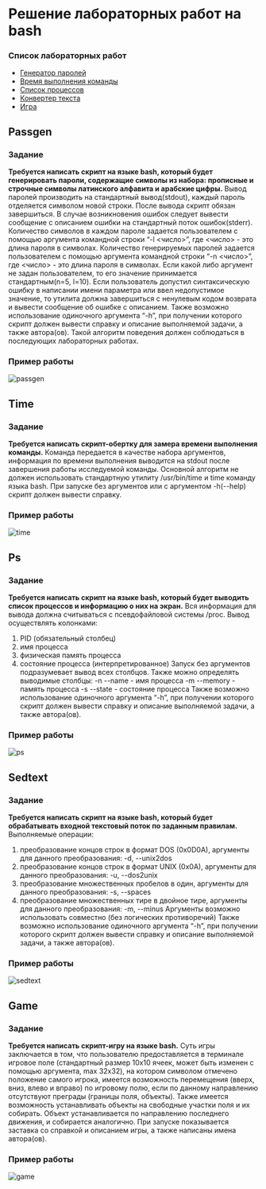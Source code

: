 # Решение лабораторных работ на bash

### Список лабораторных работ
* [Генератор паролей](#passgen)
* [Время выполнения команды](#time)
* [Список процессов](#ps)
* [Конвертер текста](#sedtext)
* [Игра](#game)

## Passgen

### Задание

**Требуется написать скрипт на языке bash, который будет генерировать пароли, содержащие символы из набора: прописные и строчные символы латинского алфавита и арабские цифры.**
Вывод паролей производить на стандартный вывод(stdout), каждый пароль отделяется символом новой строки. После вывода скрипт обязан завершиться. В случае возникновения ошибок следует вывести сообщение с описанием ошибки на стандартный поток ошибок(stderr).
Количество символов в каждом пароле задается пользователем с помощью аргумента командной строки “-l <число>”, где <число> - это длина пароля в символах.
Количество генерируемых паролей задается пользователем с помощью аргумента командной строки “-n <число>”, где <число> - это длина пароля в символах.
Если какой либо аргумент не задан пользователем, то его значение принимается стандартным(n=5, l=10).
Если пользователь допустил синтаксическую ошибку в написании имени параметра или ввел недопустимое значение, то утилита должна завершиться с ненулевым кодом возврата и вывести сообщение об ошибке с описанием.
Также возможно использование одиночного аргумента “-h”, при получении которого скрипт должен вывести справку и описание выполняемой задачи, а также автора(ов).
Такой алгоритм поведения должен соблюдаться в последующих лабораторных работах.

### Пример работы

![passgen](https://raw.githubusercontent.com/yeltsov/bash-course-labs/master/img/passgen.gif  "passgen")

## Time

### Задание

**Требуется написать скрипт-обертку для замера времени выполнения команды.**
Команда передается в качестве набора аргументов, информация по времени выполнения выводится на stdout после завершения работы исследуемой команды.
Основной алгоритм не должен использовать стандартную утилиту /usr/bin/time и time команду языка bash.
При запуске без аргументов или с аргументом -h(--help) скрипт должен вывести справку.

### Пример работы

![time](https://raw.githubusercontent.com/yeltsov/bash-course-labs/master/img/time.gif  "time")

## Ps

### Задание

**Требуется написать скрипт на языке bash, который будет выводить список процессов и информацию о них на экран.**
Вся информация для вывода должна считываться с псевдофайловой системы /proc.
Вывод осуществлять колонками:
1) PID (обязательный столбец)
2) имя процесса
3) физическая память процесса
4) состояние процесса (интерпретированное)
Запуск без аргументов подразумевает вывод всех столбцов.
Также можно определять выводимые столбцы:
-n --name - имя процесса
-m --memory - память процесса
-s --state - состояние процесса
Также возможно использование одиночного аргумента “-h”, при получении которого скрипт должен вывести справку и описание выполняемой задачи, а также автора(ов).

### Пример работы

![ps](https://raw.githubusercontent.com/yeltsov/bash-course-labs/master/img/ps.gif "ps")

## Sedtext

### Задание

**Требуется написать скрипт на языке bash, который будет обрабатывать входной текстовый поток по заданным правилам.**
Выполняемые операции:
1) преобразование концов строк в формат DOS (0x0D0A), аргументы для данного преобразования: -d, --unix2dos
2) преобразование концов строк в формат UNIX (0x0A), аргументы для данного преобразования: -u, --dos2unix
3) преобразование множественных пробелов в один, аргументы для данного преобразования: -s, --spaces
4) преобразование множественных тире в двойное тире, аргументы для данного преобразования: -m, --minus
Аргументы возможно использовать совместно (без логических противоречий)
Также возможно использование одиночного аргумента “-h”, при получении которого скрипт должен вывести справку и описание выполняемой задачи, а также автора(ов).

### Пример работы

![sedtext](https://raw.githubusercontent.com/yeltsov/bash-course-labs/master/img/sedtext.gif "sedtext")

## Game

### Задание

**Требуется написать скрипт-игру на языке bash.**
Суть игры заключается в том, что пользователю предоставляется в терминале игровое поле (стандартный размер 10х10 ячеек, может быть изменен с помощью аргумента, max 32x32), на котором символом отмечено положение самого игрока, имеется возможность перемещения (вверх, вниз, влево и вправо) по игровому полю, если по данному направлению отсутствуют преграды (границы поля, объекты).
Также имеется возможность устанавливать объекты на свободные участки поля и их собирать. Объект устанавливается по направлению последнего движения, и собирается аналогично.
При запуске показывается заставка со справкой и описанием игры, а также написаны имена автора(ов).

### Пример работы

![game](https://raw.githubusercontent.com/yeltsov/bash-course-labs/master/img/game.gif "game")

